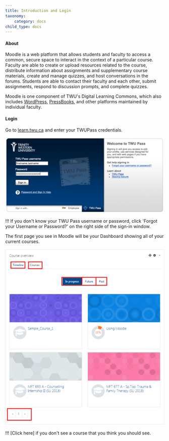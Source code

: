 ```yaml
---
title: Introduction and Login
taxonomy:
    category: docs
child_type: docs
---
```


#### About
Moodle is a web platform that allows students and faculty to access a common, secure space to interact in the context of a particular course. Faculty are able to create or upload resources related to the course, distribute information about assignments and supplementary course materials, create and manage quizzes, and host conversations in the forums. Students are able to contact their faculty and each other, submit assignments, respond to discussion prompts, and complete quizzes.

Moodle is one component of TWU's Digital Learning Commons, which also includes [WordPress](https://create.twu.ca), [PressBooks](https://books.twu.ca), and other platforms maintained by individual faculty.


#### Login
Go to [learn.twu.ca](https://learn.twu.ca) and enter your TWUPass credentials.

![](twu-pass-1.png)

!!! If you don't know your TWU Pass username or password, click 'Forgot your Username or Password?' on the right side of the sign-in window.

The first page you see in Moodle will be your Dashboard showing all of your current courses.

![](dashboard.png)

!!! [Click here] if you don't see a course that you think you should see.
